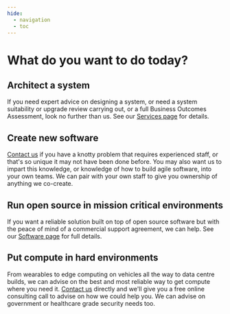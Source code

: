 ```yaml
---
hide:
  - navigation
  - toc
---
```

# What do you want to do today?

## Architect a system

If you need expert advice on designing a system, or need a system suitability or upgrade review carrying out, or a full Business Outcomes Assessment, look no further than us. See our [Services page](services.md) for details.

## Create new software

[Contact us](contact-us.md) if you have a knotty problem that requires experienced staff, or that's so unique it may not have been done before. You may also want us to impart this knowledge, or knowledge of how to build agile software, into your own teams. We can pair with your own staff to give you ownership of anything we co-create.

## Run open source in mission critical environments

If you want a reliable solution built on top of open source software but with the peace of mind of a commercial support agreement, we can help. See our [Software page](software.md) for full details.

## Put compute in hard environments

From wearables to edge computing on vehicles all the way to data centre builds, we can advise on the best and most reliable way to get compute where you need it. [Contact us](contact-us.md) directly and we'll give you a free online consulting call to advise on how we could help you. We can advise on government or healthcare grade security needs too.